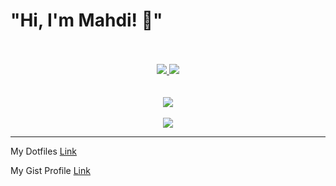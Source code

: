 # "Hi, I'm Mahdi! :call_me_hand:"
<br/>
   <br/>
<div align="center">
  <div>
    <a href="https://www.linkedin.com/in/mahditaala/">
     <img src='https://img.shields.io/badge/LinkedIn-0077B5?style=for-the-badge&logo=linkedin&logoColor=white'>
    </a>
    <a href="https://stackoverflow.com/users/7044123/mahdi-taala">
     <img src='https://img.shields.io/badge/Stack_Overflow-FE7A16?style=for-the-badge&logo=stack-overflow&logoColor=white'>
    </a>
  </div>
  <br/>
   <br/>
  <img align="center" src="https://github-readme-stats.vercel.app/api?username=MahdiTa97&theme=cobalt2&show_icons=true&hide_border=true&include_all_commits=true" />
    <br/>
    <br/>

  <div>
     <img src='https://github-profile-summary-cards.vercel.app/api/cards/most-commit-language?username=mahdita97&theme=vue'>
  </div>
</div>

----------
My Dotfiles [Link](https://github.com/MahdiTa97/dotfiles)

My Gist Profile [Link](https://gist.github.com/MahdiTa97)

<!--
**MahdiTa97/MahdiTa97** is a ✨ _special_ ✨ repository because its `README.md` (this file) appears on your GitHub profile.

Here are some ideas to get you started:

- 🔭 I’m currently working on ...
- 🌱 I’m currently learning ...
- 👯 I’m looking to collaborate on ...
- 🤔 I’m looking for help with ...
- 💬 Ask me about ...
- 📫 How to reach me: ...
- 😄 Pronouns: ...
- ⚡ Fun fact: ...
-->
